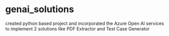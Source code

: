 # genai_solutions
created python based project and incorporated the Azure Open AI services to implement 2 solutions like PDF Extractor and Test Case Generator
